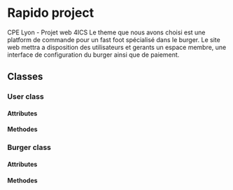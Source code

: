 # Rapido project
CPE Lyon - Projet web 4ICS 
Le theme que nous avons choisi est une platform de commande pour un fast foot spécialisé dans le burger. Le site web mettra a disposition des utilisateurs et gerants un espace membre, une interface de configuration du burger ainsi que de paiement.

## Classes 

### User class

#### Attributes

#### Methodes

### Burger class

#### Attributes
 
#### Methodes
